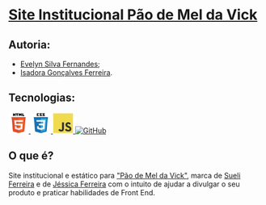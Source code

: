 # [Site Institucional Pão de Mel da Vick](https://yoruwitch.github.io/pdmv/)

## Autoria:
* [Evelyn Silva Fernandes](https:/www.github.com/yoruwitch); <br/>
* [Isadora Gonçalves Ferreira](https://github.com/isa56). <br/>

## Tecnologias:
<a href="https://www.w3.org/html/" target="_blank" rel="noreferrer"> <img src="https://raw.githubusercontent.com/devicons/devicon/master/icons/html5/html5-original-wordmark.svg" alt="html5" width="40" height="40"/> </a> 
<a href="https://www.w3schools.com/css/" target="_blank" rel="noreferrer"> <img src="https://raw.githubusercontent.com/devicons/devicon/master/icons/css3/css3-original-wordmark.svg" alt="css3" width="40" height="40"/> </a>
<a href="https://developer.mozilla.org/en-US/docs/Web/JavaScript" target="_blank" rel="noreferrer"> <img src="https://raw.githubusercontent.com/devicons/devicon/master/icons/javascript/javascript-original.svg" alt="javascript" width="40" height="40"/> </a>
<a href="https://pages.github.com/" target="_blank" rel="noreferrer"> <img src="https://cdn-icons-png.flaticon.com/512/25/25231.png" alt="GitHub" width="40" height="40"/> </a>

## O que é?
Site institucional e estático para ["Pão de Mel da Vick"](https://yoruwitch.github.io/pdmv/), marca de [Sueli Ferreira](https://instagram.com/prof.sueliferreira) e de [Jéssica Ferreira](htts://instagram.com/prof.gskferreira) com o intuito de ajudar a divulgar o seu produto e praticar habilidades de Front End.


